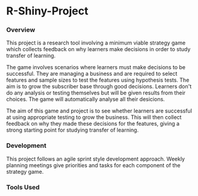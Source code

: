 # R-Shiny-Project
### Overview
This project is a research tool involving a minimum viable strategy game which collects feedback on why learners make decisions in order to study transfer of learning.

The game involves scenarios where learners must make decisions to be successful. They are managing a business and are required to select features and sample sizes to test the features using hypothesis tests. The aim is to grow the subscriber base through good decisions. Learners don't do any analysis or testing themselves but will be given results from their choices. The game will automatically analyse all their desicions.

The aim of this game and project is to see whether learners are successful at using appropriate testing to grow the business. This will then collect feedback on why they made these decisions for the features, giving a strong starting point for studying transfer of learning.

### Development
This project follows an agile sprint style development approach. Weekly planning meetings give priorities and tasks for each component of the strategy game.

### Tools Used
